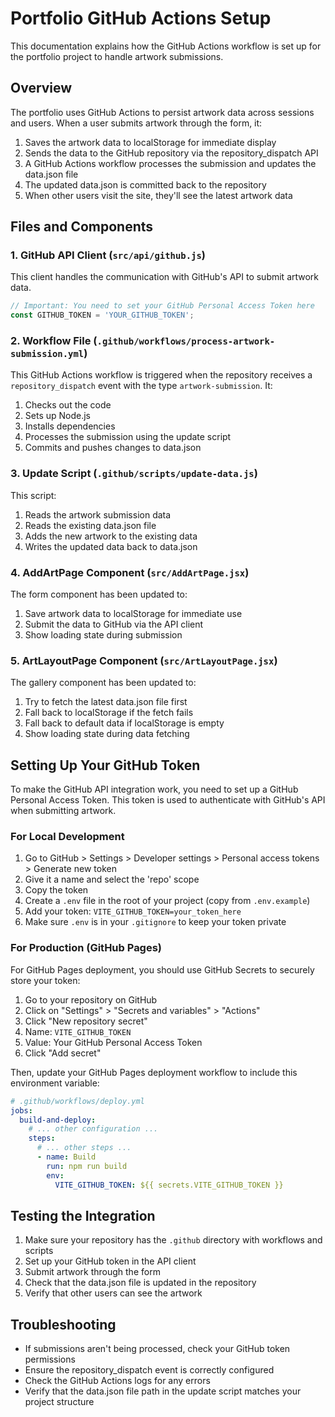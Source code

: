 # Portfolio GitHub Actions Setup

This documentation explains how the GitHub Actions workflow is set up for the portfolio project to handle artwork submissions.

## Overview

The portfolio uses GitHub Actions to persist artwork data across sessions and users. When a user submits artwork through the form, it:

1. Saves the artwork data to localStorage for immediate display
2. Sends the data to the GitHub repository via the repository_dispatch API
3. A GitHub Actions workflow processes the submission and updates the data.json file
4. The updated data.json is committed back to the repository
5. When other users visit the site, they'll see the latest artwork data

## Files and Components

### 1. GitHub API Client (`src/api/github.js`)

This client handles the communication with GitHub's API to submit artwork data.

```javascript
// Important: You need to set your GitHub Personal Access Token here
const GITHUB_TOKEN = 'YOUR_GITHUB_TOKEN'; 
```

### 2. Workflow File (`.github/workflows/process-artwork-submission.yml`)

This GitHub Actions workflow is triggered when the repository receives a `repository_dispatch` event with the type `artwork-submission`. It:

1. Checks out the code
2. Sets up Node.js
3. Installs dependencies
4. Processes the submission using the update script
5. Commits and pushes changes to data.json

### 3. Update Script (`.github/scripts/update-data.js`)

This script:
1. Reads the artwork submission data
2. Reads the existing data.json file
3. Adds the new artwork to the existing data
4. Writes the updated data back to data.json

### 4. AddArtPage Component (`src/AddArtPage.jsx`)

The form component has been updated to:
1. Save artwork data to localStorage for immediate use
2. Submit the data to GitHub via the API client
3. Show loading state during submission

### 5. ArtLayoutPage Component (`src/ArtLayoutPage.jsx`)

The gallery component has been updated to:
1. Try to fetch the latest data.json file first
2. Fall back to localStorage if the fetch fails
3. Fall back to default data if localStorage is empty
4. Show loading state during data fetching

## Setting Up Your GitHub Token

To make the GitHub API integration work, you need to set up a GitHub Personal Access Token. This token is used to authenticate with GitHub's API when submitting artwork.

### For Local Development

1. Go to GitHub > Settings > Developer settings > Personal access tokens > Generate new token
2. Give it a name and select the 'repo' scope
3. Copy the token
4. Create a `.env` file in the root of your project (copy from `.env.example`)
5. Add your token: `VITE_GITHUB_TOKEN=your_token_here`
6. Make sure `.env` is in your `.gitignore` to keep your token private

### For Production (GitHub Pages)

For GitHub Pages deployment, you should use GitHub Secrets to securely store your token:

1. Go to your repository on GitHub
2. Click on "Settings" > "Secrets and variables" > "Actions"
3. Click "New repository secret"
4. Name: `VITE_GITHUB_TOKEN`
5. Value: Your GitHub Personal Access Token
6. Click "Add secret"

Then, update your GitHub Pages deployment workflow to include this environment variable:

```yaml
# .github/workflows/deploy.yml
jobs:
  build-and-deploy:
    # ... other configuration ...
    steps:
      # ... other steps ...
      - name: Build
        run: npm run build
        env:
          VITE_GITHUB_TOKEN: ${{ secrets.VITE_GITHUB_TOKEN }}
```

## Testing the Integration

1. Make sure your repository has the `.github` directory with workflows and scripts
2. Set up your GitHub token in the API client
3. Submit artwork through the form
4. Check that the data.json file is updated in the repository
5. Verify that other users can see the artwork

## Troubleshooting

- If submissions aren't being processed, check your GitHub token permissions
- Ensure the repository_dispatch event is correctly configured
- Check the GitHub Actions logs for any errors
- Verify that the data.json file path in the update script matches your project structure
